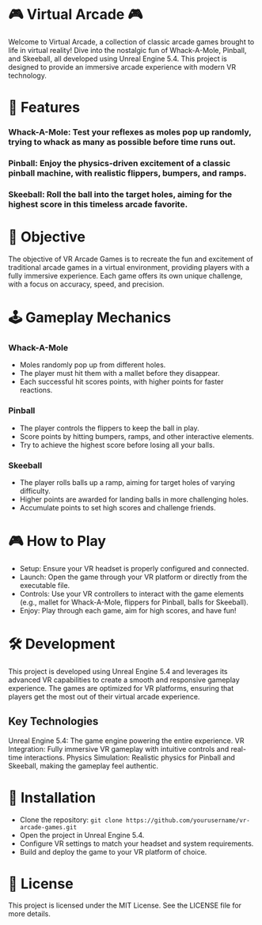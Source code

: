 # 🎮 Virtual Arcade 🎮
Welcome to Virtual Arcade, a collection of classic arcade games brought to life in virtual reality! Dive into the nostalgic fun of Whack-A-Mole, Pinball, and Skeeball, all developed using Unreal Engine 5.4. This project is designed to provide an immersive arcade experience with modern VR technology.

# 🚀 Features
### Whack-A-Mole: Test your reflexes as moles pop up randomly, trying to whack as many as possible before time runs out.
### Pinball: Enjoy the physics-driven excitement of a classic pinball machine, with realistic flippers, bumpers, and ramps.
### Skeeball: Roll the ball into the target holes, aiming for the highest score in this timeless arcade favorite.

# 🎯 Objective
The objective of VR Arcade Games is to recreate the fun and excitement of traditional arcade games in a virtual environment, providing players with a fully immersive experience. Each game offers its own unique challenge, with a focus on accuracy, speed, and precision.

# 🕹️ Gameplay Mechanics
### Whack-A-Mole
* Moles randomly pop up from different holes.
* The player must hit them with a mallet before they disappear.
* Each successful hit scores points, with higher points for faster reactions.


### Pinball
* The player controls the flippers to keep the ball in play.
* Score points by hitting bumpers, ramps, and other interactive elements.
* Try to achieve the highest score before losing all your balls.

### Skeeball
* The player rolls balls up a ramp, aiming for target holes of varying difficulty.
* Higher points are awarded for landing balls in more challenging holes.
* Accumulate points to set high scores and challenge friends.

# 🎮 How to Play
* Setup: Ensure your VR headset is properly configured and connected.
* Launch: Open the game through your VR platform or directly from the executable file.
* Controls: Use your VR controllers to interact with the game elements (e.g., mallet for Whack-A-Mole, flippers for Pinball, balls for Skeeball).
* Enjoy: Play through each game, aim for high scores, and have fun!

# 🛠️ Development
This project is developed using Unreal Engine 5.4 and leverages its advanced VR capabilities to create a smooth and responsive gameplay experience. The games are optimized for VR platforms, ensuring that players get the most out of their virtual arcade experience.

## Key Technologies
Unreal Engine 5.4: The game engine powering the entire experience.
VR Integration: Fully immersive VR gameplay with intuitive controls and real-time interactions.
Physics Simulation: Realistic physics for Pinball and Skeeball, making the gameplay feel authentic.

# 🧩 Installation
* Clone the repository:
`git clone https://github.com/yourusername/vr-arcade-games.git`
* Open the project in Unreal Engine 5.4.
* Configure VR settings to match your headset and system requirements.
* Build and deploy the game to your VR platform of choice.

# 📄 License
This project is licensed under the MIT License. See the LICENSE file for more details.
